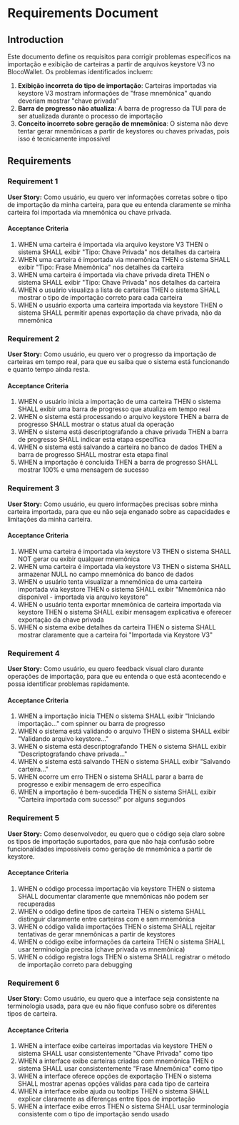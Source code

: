 # Requirements Document

## Introduction

Este documento define os requisitos para corrigir problemas específicos na importação e exibição de carteiras a partir de arquivos keystore V3 no BlocoWallet. Os problemas identificados incluem:

1. **Exibição incorreta do tipo de importação**: Carteiras importadas via keystore V3 mostram informações de "frase mnemônica" quando deveriam mostrar "chave privada"
2. **Barra de progresso não atualiza**: A barra de progresso da TUI para de ser atualizada durante o processo de importação
3. **Conceito incorreto sobre geração de mnemônica**: O sistema não deve tentar gerar mnemônicas a partir de keystores ou chaves privadas, pois isso é tecnicamente impossível

## Requirements

### Requirement 1

**User Story:** Como usuário, eu quero ver informações corretas sobre o tipo de importação da minha carteira, para que eu entenda claramente se minha carteira foi importada via mnemônica ou chave privada.

#### Acceptance Criteria

1. WHEN uma carteira é importada via arquivo keystore V3 THEN o sistema SHALL exibir "Tipo: Chave Privada" nos detalhes da carteira
2. WHEN uma carteira é importada via mnemônica THEN o sistema SHALL exibir "Tipo: Frase Mnemônica" nos detalhes da carteira
3. WHEN uma carteira é importada via chave privada direta THEN o sistema SHALL exibir "Tipo: Chave Privada" nos detalhes da carteira
4. WHEN o usuário visualiza a lista de carteiras THEN o sistema SHALL mostrar o tipo de importação correto para cada carteira
5. WHEN o usuário exporta uma carteira importada via keystore THEN o sistema SHALL permitir apenas exportação da chave privada, não da mnemônica

### Requirement 2

**User Story:** Como usuário, eu quero ver o progresso da importação de carteiras em tempo real, para que eu saiba que o sistema está funcionando e quanto tempo ainda resta.

#### Acceptance Criteria

1. WHEN o usuário inicia a importação de uma carteira THEN o sistema SHALL exibir uma barra de progresso que atualiza em tempo real
2. WHEN o sistema está processando o arquivo keystore THEN a barra de progresso SHALL mostrar o status atual da operação
3. WHEN o sistema está descriptografando a chave privada THEN a barra de progresso SHALL indicar esta etapa específica
4. WHEN o sistema está salvando a carteira no banco de dados THEN a barra de progresso SHALL mostrar esta etapa final
5. WHEN a importação é concluída THEN a barra de progresso SHALL mostrar 100% e uma mensagem de sucesso

### Requirement 3

**User Story:** Como usuário, eu quero informações precisas sobre minha carteira importada, para que eu não seja enganado sobre as capacidades e limitações da minha carteira.

#### Acceptance Criteria

1. WHEN uma carteira é importada via keystore V3 THEN o sistema SHALL NOT gerar ou exibir qualquer mnemônica
2. WHEN uma carteira é importada via keystore V3 THEN o sistema SHALL armazenar NULL no campo mnemônica do banco de dados
3. WHEN o usuário tenta visualizar a mnemônica de uma carteira importada via keystore THEN o sistema SHALL exibir "Mnemônica não disponível - importada via arquivo keystore"
4. WHEN o usuário tenta exportar mnemônica de carteira importada via keystore THEN o sistema SHALL exibir mensagem explicativa e oferecer exportação da chave privada
5. WHEN o sistema exibe detalhes da carteira THEN o sistema SHALL mostrar claramente que a carteira foi "Importada via Keystore V3"

### Requirement 4

**User Story:** Como usuário, eu quero feedback visual claro durante operações de importação, para que eu entenda o que está acontecendo e possa identificar problemas rapidamente.

#### Acceptance Criteria

1. WHEN a importação inicia THEN o sistema SHALL exibir "Iniciando importação..." com spinner ou barra de progresso
2. WHEN o sistema está validando o arquivo THEN o sistema SHALL exibir "Validando arquivo keystore..." 
3. WHEN o sistema está descriptografando THEN o sistema SHALL exibir "Descriptografando chave privada..."
4. WHEN o sistema está salvando THEN o sistema SHALL exibir "Salvando carteira..."
5. WHEN ocorre um erro THEN o sistema SHALL parar a barra de progresso e exibir mensagem de erro específica
6. WHEN a importação é bem-sucedida THEN o sistema SHALL exibir "Carteira importada com sucesso!" por alguns segundos

### Requirement 5

**User Story:** Como desenvolvedor, eu quero que o código seja claro sobre os tipos de importação suportados, para que não haja confusão sobre funcionalidades impossíveis como geração de mnemônica a partir de keystore.

#### Acceptance Criteria

1. WHEN o código processa importação via keystore THEN o sistema SHALL documentar claramente que mnemônicas não podem ser recuperadas
2. WHEN o código define tipos de carteira THEN o sistema SHALL distinguir claramente entre carteiras com e sem mnemônica
3. WHEN o código valida importações THEN o sistema SHALL rejeitar tentativas de gerar mnemônicas a partir de keystores
4. WHEN o código exibe informações da carteira THEN o sistema SHALL usar terminologia precisa (chave privada vs mnemônica)
5. WHEN o código registra logs THEN o sistema SHALL registrar o método de importação correto para debugging

### Requirement 6

**User Story:** Como usuário, eu quero que a interface seja consistente na terminologia usada, para que eu não fique confuso sobre os diferentes tipos de carteira.

#### Acceptance Criteria

1. WHEN a interface exibe carteiras importadas via keystore THEN o sistema SHALL usar consistentemente "Chave Privada" como tipo
2. WHEN a interface exibe carteiras criadas com mnemônica THEN o sistema SHALL usar consistentemente "Frase Mnemônica" como tipo
3. WHEN a interface oferece opções de exportação THEN o sistema SHALL mostrar apenas opções válidas para cada tipo de carteira
4. WHEN a interface exibe ajuda ou tooltips THEN o sistema SHALL explicar claramente as diferenças entre tipos de importação
5. WHEN a interface exibe erros THEN o sistema SHALL usar terminologia consistente com o tipo de importação sendo usado